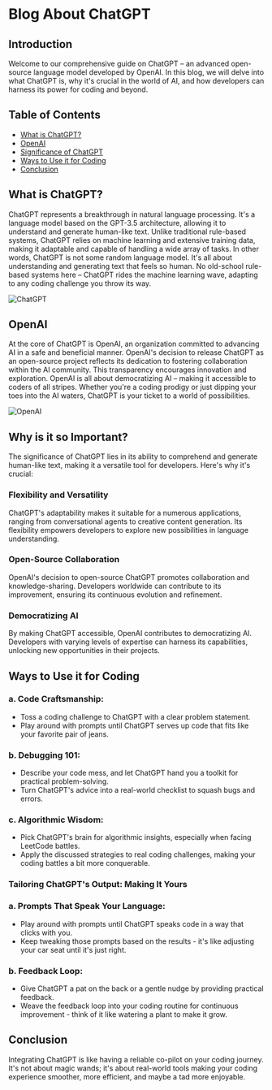 # Blog About ChatGPT

## Introduction

Welcome to our comprehensive guide on ChatGPT – an advanced open-source language model developed by OpenAI. In this blog, we will delve into what ChatGPT is, why it's crucial in the world of AI, and how developers can harness its power for coding and beyond.

## Table of Contents
- [What is ChatGPT?](#what-is-chatgpt)
- [OpenAI](#openai)
- [Significance of ChatGPT](#why-is-it-so-important)
- [Ways to Use it for Coding](#ways-to-use-it-for-coding)
- [Conclusion](#conclusion)

## What is ChatGPT?

ChatGPT represents a breakthrough in natural language processing. It's a language model based on the GPT-3.5 architecture, allowing it to understand and generate human-like text. Unlike traditional rule-based systems, ChatGPT relies on machine learning and extensive training data, making it adaptable and capable of handling a wide array of tasks. In other words, ChatGPT is not some random language model. It's all about understanding and generating text that feels so human. No old-school rule-based systems here – ChatGPT rides the machine learning wave, adapting to any coding challenge you throw its way.

![ChatGPT](https://freelogopng.com/images/all_img/1681039182chatgpt-logo-with-name.png)

## OpenAI

At the core of ChatGPT is OpenAI, an organization committed to advancing AI in a safe and beneficial manner. OpenAI's decision to release ChatGPT as an open-source project reflects its dedication to fostering collaboration within the AI community. This transparency encourages innovation and exploration. OpenAI is all about democratizing AI – making it accessible to coders of all stripes. Whether you're a coding prodigy or just dipping your toes into the AI waters, ChatGPT is your ticket to a world of possibilities.

![OpenAI](https://upload.wikimedia.org/wikipedia/commons/thumb/4/4d/OpenAI_Logo.svg/1280px-OpenAI_Logo.svg.png)

## Why is it so Important?

The significance of ChatGPT lies in its ability to comprehend and generate human-like text, making it a versatile tool for developers. Here's why it's crucial:

### Flexibility and Versatility
ChatGPT's adaptability makes it suitable for a numerous applications, ranging from conversational agents to creative content generation. Its flexibility empowers developers to explore new possibilities in language understanding.

### Open-Source Collaboration
OpenAI's decision to open-source ChatGPT promotes collaboration and knowledge-sharing. Developers worldwide can contribute to its improvement, ensuring its continuous evolution and refinement.

### Democratizing AI
By making ChatGPT accessible, OpenAI contributes to democratizing AI. Developers with varying levels of expertise can harness its capabilities, unlocking new opportunities in their projects.

## Ways to Use it for Coding

### a. Code Craftsmanship:
- Toss a coding challenge to ChatGPT with a clear problem statement.
- Play around with prompts until ChatGPT serves up code that fits like your favorite pair of jeans.

### b. Debugging 101:
- Describe your code mess, and let ChatGPT hand you a toolkit for practical problem-solving.
- Turn ChatGPT's advice into a real-world checklist to squash bugs and errors.

### c. Algorithmic Wisdom:
- Pick ChatGPT's brain for algorithmic insights, especially when facing LeetCode battles.
- Apply the discussed strategies to real coding challenges, making your coding battles a bit more conquerable.

### Tailoring ChatGPT's Output: Making It Yours

### a. Prompts That Speak Your Language:
- Play around with prompts until ChatGPT speaks code in a way that clicks with you.
- Keep tweaking those prompts based on the results - it's like adjusting your car seat until it's just right.

### b. Feedback Loop:
- Give ChatGPT a pat on the back or a gentle nudge by providing practical feedback.
- Weave the feedback loop into your coding routine for continuous improvement - think of it like watering a plant to make it grow.

## Conclusion
Integrating ChatGPT is like having a reliable co-pilot on your coding journey. It's not about magic wands; it's about real-world tools making your coding experience smoother, more efficient, and maybe a tad more enjoyable.

